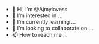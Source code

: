 - 👋 Hi, I’m @Ajmylovess
- 👀 I’m interested in ...
- 🌱 I’m currently learning ...
- 💞️ I’m looking to collaborate on ...
- 📫 How to reach me ...

<!---
Ajmylovess/Ajmylovess is a ✨ special ✨ repository because its `README.md` (this file) appears on your GitHub profile.
You can click the Preview link to take a look at your changes.
--->
